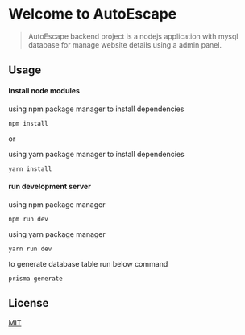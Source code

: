 # Welcome to AutoEscape

> AutoEscape backend project is a nodejs application with mysql database for manage website details using a admin panel.

## Usage

#### Install node modules

using npm package manager to install dependencies
```
npm install
```

or

using yarn package manager to install dependencies
```
yarn install
```

#### run development server

using npm package manager
```
npm run dev
```

using yarn package manager
```
yarn run dev
```

to generate database table run below command
```
prisma generate
```

## License
[MIT](https://choosealicense.com/licenses/mit/)